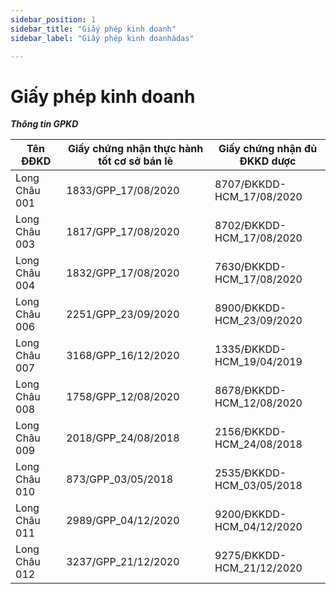```yaml
---
sidebar_position: 1
sidebar_title: "Giấy phép kinh doanh"
sidebar_label: "Giấy phép kinh doanhádas"

---
```


# Giấy phép kinh doanh
***Thông tin GPKD***

| Tên ĐĐKD     | Giấy chứng nhận thực hành tốt cơ sở bán lẻ  | Giấy chứng nhận đủ ĐKKD dược     |
|--------------|-------------------------------------------|----------------------------------|
| Long Châu 001 | 1833/GPP_17/08/2020                   | 8707/ĐKKDD-HCM_17/08/2020         |
| Long Châu 003 | 1817/GPP_17/08/2020                   | 8702/ĐKKDD-HCM_17/08/2020         |
| Long Châu 004 | 1832/GPP_17/08/2020                   | 7630/ĐKKDD-HCM_17/08/2020         |
| Long Châu 006 | 2251/GPP_23/09/2020                   | 8900/ĐKKDD-HCM_23/09/2020         |
| Long Châu 007 | 3168/GPP_16/12/2020                   | 1335/ĐKKDD-HCM_19/04/2019         |
| Long Châu 008 | 1758/GPP_12/08/2020                   | 8678/ĐKKDD-HCM_12/08/2020         |
| Long Châu 009 | 2018/GPP_24/08/2018                   | 2156/ĐKKDD-HCM_24/08/2018         |
| Long Châu 010 | 873/GPP_03/05/2018                    | 2535/ĐKKDD-HCM_03/05/2018         |
| Long Châu 011 | 2989/GPP_04/12/2020                   | 9200/ĐKKDD-HCM_04/12/2020         |
| Long Châu 012 | 3237/GPP_21/12/2020                   | 9275/ĐKKDD-HCM_21/12/2020         |
